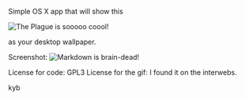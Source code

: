 Simple OS X app that will show this

![The Plague is sooooo coool!](https://raw.github.com/kybernetyk/hack-the-plan3t/master/HackThePlan3t/pertuberator.gif)

as your desktop wallpaper.

Screenshot:
![Markdown is brain-dead!](https://raw.github.com/kybernetyk/hack-the-plan3t/master/screenshot.png)

License for code: GPL3
License for the gif: I found it on the interwebs.

kyb
